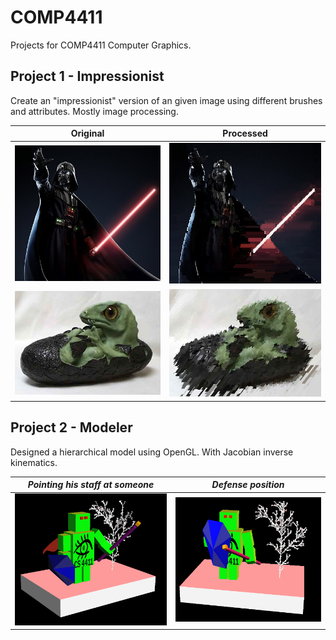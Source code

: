 # COMP4411
Projects for COMP4411 Computer Graphics.

## Project 1 - Impressionist
Create an "impressionist" version of an given image using different brushes and attributes. Mostly image processing.

| Original | Processed |
| -------- | --------- |
|![Original](/Impressionist/artifact/original.png)|![Processed](/Impressionist/artifact/artifact.png)|
|![Original](/Impressionist/artifact/original_2.png)|![Processed](/Impressionist/artifact/artifact_2.png)|

## Project 2 - Modeler
Designed a hierarchical model using OpenGL. With Jacobian inverse kinematics.

| *Pointing his staff at someone* | *Defense position* |
| -------- | --------- |
|![Original](/Modeler/artifact/view1.png)|![Processed](/Modeler/artifact/view2.png)|

